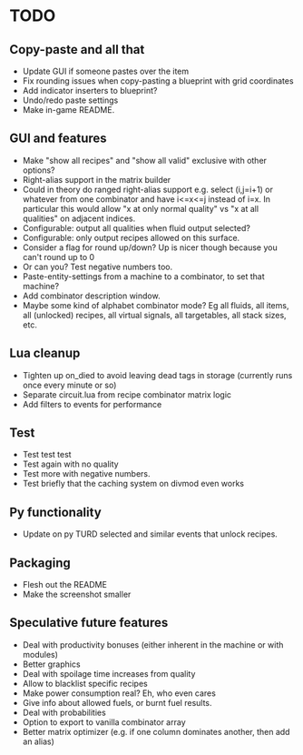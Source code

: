 # TODO

## Copy-paste and all that
* Update GUI if someone pastes over the item
* Fix rounding issues when copy-pasting a blueprint with grid coordinates
* Add indicator inserters to blueprint?
* Undo/redo paste settings
* Make in-game README.

## GUI and features
* Make "show all recipes" and "show all valid" exclusive with other options?
* Right-alias support in the matrix builder
* Could in theory do ranged right-alias support e.g. select (i,j=i+1) or whatever from one combinator and have i<=x<=j instead of i=x.  In particular this would allow "x at only normal quality" vs "x at all qualities" on adjacent indices.
* Configurable: output all qualities when fluid output selected?
* Configurable: only output recipes allowed on this surface.
* Consider a flag for round up/down?  Up is nicer though because you can't round up to 0
* Or can you?  Test negative numbers too.
* Paste-entity-settings from a machine to a combinator, to set that machine?
* Add combinator description window.
* Maybe some kind of alphabet combinator mode?  Eg all fluids, all items, all (unlocked) recipes, all virtual signals, all targetables, all stack sizes, etc.

## Lua cleanup
* Tighten up on_died to avoid leaving dead tags in storage (currently runs once every minute or so)
* Separate circuit.lua from recipe combinator matrix logic
* Add filters to events for performance

## Test
* Test test test
* Test again with no quality
* Test more with negative numbers.
* Test briefly that the caching system on divmod even works

## Py functionality
* Update on py TURD selected and similar events that unlock recipes.

## Packaging
* Flesh out the README
* Make the screenshot smaller

## Speculative future features
* Deal with productivity bonuses (either inherent in the machine or with modules)
* Better graphics
* Deal with spoilage time increases from quality
* Allow to blacklist specific recipes
* Make power consumption real?  Eh, who even cares
* Give info about allowed fuels, or burnt fuel results.
* Deal with probabilities
* Option to export to vanilla combinator array
* Better matrix optimizer (e.g. if one column dominates another, then add an alias)